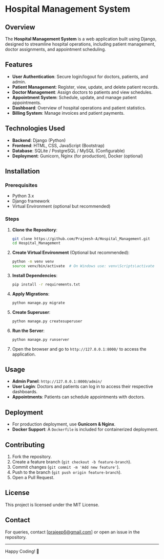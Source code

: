 # Hospital Management System

## Overview
The **Hospital Management System** is a web application built using Django, designed to streamline hospital operations, including patient management, doctor assignments, and appointment scheduling.

## Features
- **User Authentication**: Secure login/logout for doctors, patients, and admin.
- **Patient Management**: Register, view, update, and delete patient records.
- **Doctor Management**: Assign doctors to patients and view schedules.
- **Appointment System**: Schedule, update, and manage patient appointments.
- **Dashboard**: Overview of hospital operations and patient statistics.
- **Billing System**: Manage invoices and patient payments.

## Technologies Used
- **Backend**: Django (Python)
- **Frontend**: HTML, CSS, JavaScript (Bootstrap)
- **Database**: SQLite / PostgreSQL / MySQL (Configurable)
- **Deployment**: Gunicorn, Nginx (for production), Docker (optional)

## Installation
### Prerequisites
- Python 3.x
- Django framework
- Virtual Environment (optional but recommended)

### Steps
1. **Clone the Repository**:
   ```sh
   git clone https://github.com/Prajeesh-A/Hospital_Management.git
   cd Hospital_Management
   ```
2. **Create Virtual Environment** (Optional but recommended):
   ```sh
   python -m venv venv
   source venv/bin/activate  # On Windows use: venv\Scripts\activate
   ```
3. **Install Dependencies**:
   ```sh
   pip install -r requirements.txt
   ```
4. **Apply Migrations**:
   ```sh
   python manage.py migrate
   ```
5. **Create Superuser**:
   ```sh
   python manage.py createsuperuser
   ```
6. **Run the Server**:
   ```sh
   python manage.py runserver
   ```
7. Open the browser and go to `http://127.0.0.1:8000/` to access the application.

## Usage
- **Admin Panel**: `http://127.0.0.1:8000/admin/`
- **User Login**: Doctors and patients can log in to access their respective dashboards.
- **Appointments**: Patients can schedule appointments with doctors.

## Deployment
- For production deployment, use **Gunicorn & Nginx**.
- **Docker Support**: A `Dockerfile` is included for containerized deployment.

## Contributing
1. Fork the repository.
2. Create a feature branch (`git checkout -b feature-branch`).
3. Commit changes (`git commit -m 'Add new feature'`).
4. Push to the branch (`git push origin feature-branch`).
5. Open a Pull Request.

## License
This project is licensed under the MIT License.

## Contact
For queries, contact [prajeep6@gmail.com] or open an issue in the repository.

---
Happy Coding! 🚀

